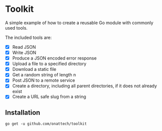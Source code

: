 # Toolkit

A simple example of how to create a reusable Go module with commonly used tools.

The included tools are:

-   [x] Read JSON
-   [x] Write JSON
-   [x] Produce a JSON encoded error response
-   [x] Upload a file to a specified directory
-   [x] Download a static file
-   [x] Get a random string of length n
-   [x] Post JSON to a remote service
-   [x] Create a directory, including all parent directories, if it does not already exist
-   [x] Create a URL safe slug from a string

## Installation

`go get -u github.com/onattech/toolkit`
